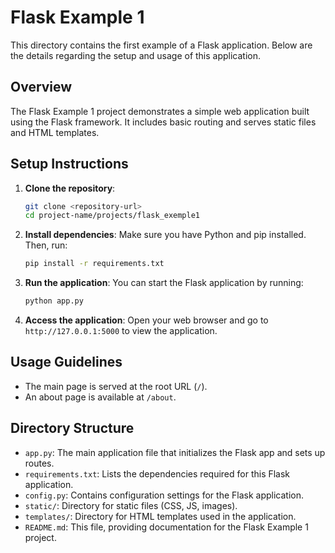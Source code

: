 # Flask Example 1

This directory contains the first example of a Flask application. Below are the details regarding the setup and usage of this application.

## Overview

The Flask Example 1 project demonstrates a simple web application built using the Flask framework. It includes basic routing and serves static files and HTML templates.

## Setup Instructions

1. **Clone the repository**:
   ```bash
   git clone <repository-url>
   cd project-name/projects/flask_exemple1
   ```

2. **Install dependencies**:
   Make sure you have Python and pip installed. Then, run:
   ```bash
   pip install -r requirements.txt
   ```

3. **Run the application**:
   You can start the Flask application by running:
   ```bash
   python app.py
   ```

4. **Access the application**:
   Open your web browser and go to `http://127.0.0.1:5000` to view the application.

## Usage Guidelines

- The main page is served at the root URL (`/`).
- An about page is available at `/about`.

## Directory Structure

- `app.py`: The main application file that initializes the Flask app and sets up routes.
- `requirements.txt`: Lists the dependencies required for this Flask application.
- `config.py`: Contains configuration settings for the Flask application.
- `static/`: Directory for static files (CSS, JS, images).
- `templates/`: Directory for HTML templates used in the application.
- `README.md`: This file, providing documentation for the Flask Example 1 project.